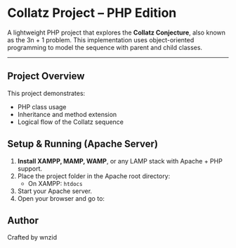 # Collatz Project – PHP Edition

A lightweight PHP project that explores the **Collatz Conjecture**, also known as the 3n + 1 problem. This implementation uses object-oriented programming to model the sequence with parent and child classes.

---

## Project Overview

This project demonstrates:

- PHP class usage
- Inheritance and method extension
- Logical flow of the Collatz sequence

## Setup & Running (Apache Server)

1. **Install XAMPP, MAMP, WAMP**, or any LAMP stack with Apache + PHP support.
2. Place the project folder in the Apache root directory:
   - On XAMPP: `htdocs`
3. Start your Apache server.
4. Open your browser and go to:


##  Author

Crafted by wnzid
